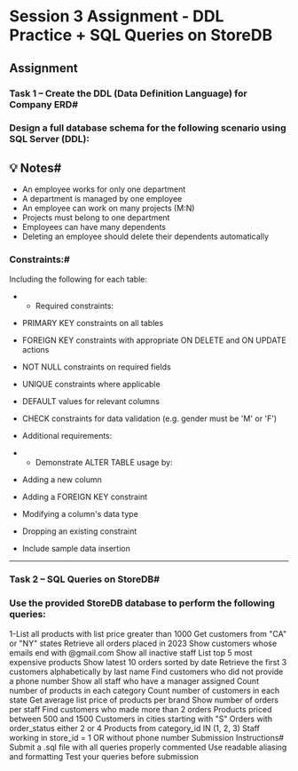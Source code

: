 # Session 3 Assignment - DDL Practice + SQL Queries on StoreDB
## Assignment

### Task 1 – Create the DDL (Data Definition Language) for Company ERD#
### Design a full database schema for the following scenario using SQL Server (DDL):

## 💡 Notes#
- An employee works for only one department
- A department is managed by one employee
- An employee can work on many projects (M:N)
- Projects must belong to one department
- Employees can have many dependents
- Deleting an employee should delete their dependents automatically
### Constraints:#
Including the following for each table:

- - Required constraints:

- PRIMARY KEY constraints on all tables
- FOREIGN KEY constraints with appropriate ON DELETE and ON UPDATE actions
- NOT NULL constraints on required fields
- UNIQUE constraints where applicable
- DEFAULT values for relevant columns
- CHECK constraints for data validation (e.g. gender must be 'M' or 'F')
- Additional requirements:

- - Demonstrate ALTER TABLE usage by:
- Adding a new column
- Adding a FOREIGN KEY constraint
- Modifying a column's data type
- Dropping an existing constraint
- Include sample data insertion
____________________________________________________________________
### Task 2 – SQL Queries on StoreDB#
### Use the provided StoreDB database to perform the following queries:

1-List all products with list price greater than 1000
Get customers from "CA" or "NY" states
Retrieve all orders placed in 2023
Show customers whose emails end with @gmail.com
Show all inactive staff
List top 5 most expensive products
Show latest 10 orders sorted by date
Retrieve the first 3 customers alphabetically by last name
Find customers who did not provide a phone number
Show all staff who have a manager assigned
Count number of products in each category
Count number of customers in each state
Get average list price of products per brand
Show number of orders per staff
Find customers who made more than 2 orders
Products priced between 500 and 1500
Customers in cities starting with "S"
Orders with order_status either 2 or 4
Products from category_id IN (1, 2, 3)
Staff working in store_id = 1 OR without phone number
Submission Instructions#
Submit a .sql file with all queries properly commented
Use readable aliasing and formatting
Test your queries before submission
